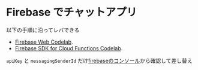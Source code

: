 # Firebase でチャットアプリ

以下の手順に沿ってレバできる
 - [Firebase Web Codelab](https://codelabs.developers.google.com/codelabs/firebase-web/).
 - [Firebase SDK for Cloud Functions Codelab](https://codelabs.developers.google.com/codelabs/firebase-cloud-functions/).

`apiKey` と `messagingSenderId` だけ[firebaseのコンソール](https://console.firebase.google.com/u/0/?hl=ja)から確認して差し替え
